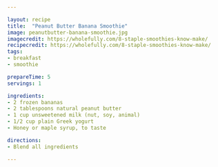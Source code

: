 ```yaml
---

layout: recipe
title:  "Peanut Butter Banana Smoothie"
image: peanutbutter-banana-smoothie.jpg
imagecredit: https://wholefully.com/8-staple-smoothies-know-make/
recipecredit: https://wholefully.com/8-staple-smoothies-know-make/
tags: 
- breakfast
- smoothie

prepareTime: 5
servings: 1

ingredients:
- 2 frozen bananas
- 2 tablespoons natural peanut butter
- 1 cup unsweetened milk (nut, soy, animal)
- 1/2 cup plain Greek yogurt
- Honey or maple syrup, to taste

directions:
- Blend all ingredients

---
```


